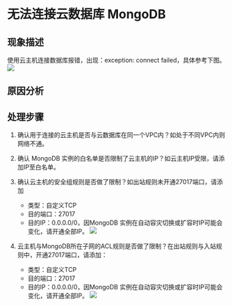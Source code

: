 # 无法连接云数据库 MongoDB

## 现象描述
使用云主机连接数据库报错，出现：exception: connect failed，具体参考下图。
![](https://github.com/jdcloudcom/cn/blob/master/image/mongodb/mongo-027.png)

## 原因分析

## 处理步骤

1. 确认用于连接的云主机是否与云数据库在同一个VPC内？如处于不同VPC内则网络不通。
1. 确认 MongoDB 实例的白名单是否限制了云主机的IP？如云主机IP受限，请添加IP至白名单。
1. 确认云主机的安全组规则是否做了限制？如出站规则未开通27017端口，请添加
   - 类型：自定义TCP
   - 目的端口：27017
   - 目的IP：0.0.0.0/0，因MongoDB 实例在自动容灾切换或扩容时IP可能会变化，请开通全部IP。
	![](https://github.com/jdcloudcom/cn/blob/master/image/mongodb/mongo-028.png)
	
1. 云主机与MongoDB所在子网的ACL规则是否做了限制？在出站规则与入站规则中，开通27017端口，请添加：
   - 类型：自定义TCP
   - 目的端口：27017
   - 目的IP：0.0.0.0/0，因MongoDB 实例在自动容灾切换或扩容时IP可能会变化，请开通全部IP。
   ![](https://github.com/jdcloudcom/cn/blob/master/image/mongodb/mongo-029.png)

